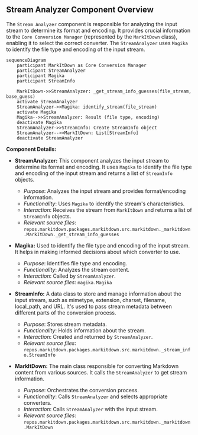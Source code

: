 ## Stream Analyzer Component Overview

The `Stream Analyzer` component is responsible for analyzing the input stream to determine its format and encoding. It provides crucial information to the `Core Conversion Manager` (represented by the `MarkItDown` class), enabling it to select the correct converter. The `StreamAnalyzer` uses `Magika` to identify the file type and encoding of the input stream.

```mermaid
sequenceDiagram
    participant MarkItDown as Core Conversion Manager
    participant StreamAnalyzer
    participant Magika
    participant StreamInfo

    MarkItDown->>StreamAnalyzer: _get_stream_info_guesses(file_stream, base_guess)
    activate StreamAnalyzer
    StreamAnalyzer->>Magika: identify_stream(file_stream)
    activate Magika
    Magika-->>StreamAnalyzer: Result (file type, encoding)
    deactivate Magika
    StreamAnalyzer->>StreamInfo: Create StreamInfo object
    StreamAnalyzer-->>MarkItDown: List[StreamInfo]
    deactivate StreamAnalyzer

```

**Component Details:**

- **StreamAnalyzer:** This component analyzes the input stream to determine its format and encoding. It uses `Magika` to identify the file type and encoding of the input stream and returns a list of `StreamInfo` objects.
  - *Purpose*: Analyzes the input stream and provides format/encoding information.
  - *Functionality*: Uses `Magika` to identify the stream's characteristics.
  - *Interaction*: Receives the stream from `MarkItDown` and returns a list of `StreamInfo` objects.
  - *Relevant source files*: `repos.markitdown.packages.markitdown.src.markitdown._markitdown.MarkItDown._get_stream_info_guesses`

- **Magika:** Used to identify the file type and encoding of the input stream. It helps in making informed decisions about which converter to use.
  - *Purpose*: Identifies file type and encoding.
  - *Functionality*: Analyzes the stream content.
  - *Interaction*: Called by `StreamAnalyzer`.
  - *Relevant source files*: `magika.Magika`

- **StreamInfo:** A data class to store and manage information about the input stream, such as mimetype, extension, charset, filename, local_path, and URL. It's used to pass stream metadata between different parts of the conversion process.
  - *Purpose*: Stores stream metadata.
  - *Functionality*: Holds information about the stream.
  - *Interaction*: Created and returned by `StreamAnalyzer`.
  - *Relevant source files*: `repos.markitdown.packages.markitdown.src.markitdown._stream_info.StreamInfo`

- **MarkItDown:** The main class responsible for converting Markdown content from various sources. It calls the `StreamAnalyzer` to get stream information.
  - *Purpose*: Orchestrates the conversion process.
  - *Functionality*: Calls `StreamAnalyzer` and selects appropriate converters.
  - *Interaction*: Calls `StreamAnalyzer` with the input stream.
  - *Relevant source files*: `repos.markitdown.packages.markitdown.src.markitdown._markitdown.MarkItDown`

